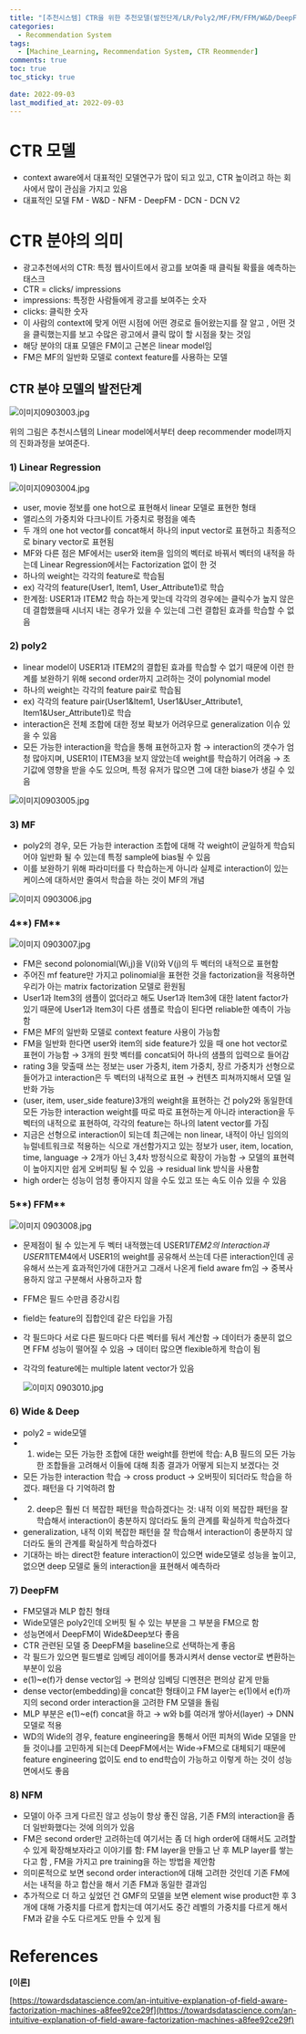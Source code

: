 ```yaml
---
title: "[추천시스템] CTR을 위한 추천모델(발전단계/LR/Poly2/MF/FM/FFM/W&D/DeepFM)"
categories:
  - Recommendation System
tags:
  - [Machine_Learning, Recommendation System, CTR Reommender]
comments: true
toc: true
toc_sticky: true
 
date: 2022-09-03
last_modified_at: 2022-09-03
---
```




# CTR 모델 
- context aware에서 대표적인 모델연구가 많이 되고 있고, CTR 높이려고 하는 회사에서 많이 관심을 가지고 있음
- 대표적인 모델 FM - W&D - NFM - DeepFM - DCN - DCN V2

# CTR 분야의 의미

- 광고추천에서의 CTR:  특정 웹사이트에서 광고를 보여줄 때 클릭될 확률을 예측하는 태스크
- CTR = clicks/ impressions
- impressions: 특정한 사람들에게 광고를 보여주는 숫자
- clicks: 클릭한 숫자
- 이 사람의 context에 맞게 어떤 시점에 어떤 경로로 들어왔는지를 잘 알고 , 어떤 것을 클릭했는지를 보고 수많은 광고에서 클릭 많이 할 시점을 찾는 것임
- 해당 분야의 대표 모델은 FM이고 근본은 linear model임
- FM은 MF의 일반화 모델로 context feature를 사용하는 모델

## CTR 분야 모델의 발전단계


![이미지0903003.jpg](/assets/2022-09-03/이미지_0903003.jpg)

위의 그림은 추천시스템의 Linear model에서부터 deep recommender model까지의 진화과정을 보여준다.

### 1) **Linear Regression**

![이미지0903004.jpg](/assets/2022-09-03/이미지_0903004.jpg)
- user, movie 정보를 one hot으로 표현해서 linear 모델로 표현한 형태
- 앨리스의 가중치와 다크나이트 가중치로 평점을 예측
- 두 개의 one hot vector를 concat해서 하나의 input vector로 표현하고 최종적으로 binary vector로 표현됨
- MF와 다른 점은  MF에서는 user와 item을 임의의 벡터로 바꿔서 벡터의 내적을 하는데 Linear Regression에서는 Factorization 없이 한 것
- 하나의 weight는 각각의 feature로 학습됨
- ex) 각각의 feature(User1, Item1, User_Attribute1)로 학습
- 한계점: USER1과 ITEM2 학습 하는게 맞는데 각각의 경우에는 클릭수가 높지 않은데 결합했을때 시너지 내는 경우가 있을 수 있는데 그런 결합된 효과를 학습할 수 없음

### **2) poly2**

- linear model이 USER1과 ITEM2의 결합된 효과를 학습할 수 없기 때문에 이런 한계를 보완하기 위해 second order까지 고려하는 것이 polynomial model
- 하나의 weight는 각각의 feature pair로 학습됨
- ex) 각각의 feature pair(User1&Item1, User1&User_Attribute1, Item1&User_Attribute1)로 학습
- interaction은 전체 조합에 대한 정보 확보가 어려우므로  generalization 이슈 있을 수 있음
- 모든 가능한 interaction을 학습을 통해 표현하고자 함 → interaction의 갯수가 엄청 많아지며, USER1이 ITEM3을 보지 않았는데 weight를 학습하기 어려움 → 초기값에 영향을 받을 수도 있으며, 특정 유저가 많으면 그에 대한 biase가 생길 수 있음

![이미지0903005.jpg](/assets/2022-09-03/이미지_0903005.jpg)

### **3) MF**

- poly2의 경우, 모든 가능한 interaction 조합에 대해 각 weight이 균일하게 학습되어야 일반화 될 수 있는데 특정 sample에 bias될 수 있음
- 이를 보완하기 위해 파라미터를 다 학습하는게 아니라 실제로 interaction이 있는 케이스에 대하서만 줄여서 학습을 하는 것이 MF의 개념

![이미지 0903006.jpg](/assets/2022-09-03/이미지_0903006.jpg)

### 4**) FM**

![이미지 0903007.jpg](/assets/2022-09-03/이미지_0903007.jpg)

- FM은 second polonomial(Wi,j)을 V(i)와 V(j)의 두 벡터의 내적으로 표현함
- 주어진 mf feature만 가지고 polinomial을 표현한 것을 factorization을 적용하면 우리가 아는 matrix factorization 모델로 환원됨
- User1과 Item3의 샘플이 없더라고 해도 User1과 Item3에 대한 latent factor가 있기 때문에 User1과 Item3이 다른 샘플로 학습이 된다면 reliable한 예측이 가능함
- FM은 MF의 일반화 모델로 context feature 사용이 가능함
- FM을 일반화 한다면 user와 item의 side feature가 있을 때 one hot vector로 표현이 가능함 → 3개의 원핫 벡터를 concat되어 하나의 샘플의 입력으로 들어감
- rating 3을 맞출때 쓰는 정보는 user 가중치, item 가중치, 장르 가중치가 선형으로 들어가고 interaction은 두 벡터의 내적으로 표현 → 컨텐츠 피쳐까지해서 모델 일반화 가능
- (user, item, user_side feature)3개의 weight을 표현하는 건 poly2와 동일한데 모든 가능한 interaction weight를 따로 따로 표현하는게 아니라 interaction을 두 벡터의 내적으로 표현하여, 각각의 feature는 하나의 latent vector를 가짐
- 지금은 선형으로 interaction이 되는데 최근에는 non linear, 내적이 아닌 임의의 뉴럴네트워크로 적용하는 식으로 개선함가지고 있는 정보가 user, item, location, time, language  → 2개가 아닌 3,4차 방정식으로 확장이 가능함 → 모델의 표현력이 높아지지만 쉽게 오버피팅 될 수 있음 → residual link 방식을 사용함
- high order는 성능이 엄청 좋아지지 않을 수도 있고 또는 속도 이슈 있을 수 있음

### 5**) FFM**

![이미지 0903008.jpg](/assets/2022-09-03/이미지_0903008.jpg)
- 문제점이 될 수 있는게 두 벡터 내적했는데 USER1*ITEM2의 Interaction과 USER1*ITEM4에서 USER1의 weight를 공유해서 쓰는데 다른 interaction인데 공유해서 쓰는게 효과적인가에 대한거고 그래서 나온게 field aware fm임 → 중복사용하지 않고 구분해서 사용하고자 함
- FFM은 필드 수만큼 증강시킴
- field는 feature의 집합인데 같은 타입을 가짐
- 각 필드마다 서로 다른 필드마다 다른 벡터를 둬서 계산함 → 데이터가 충분히 없으면 FFM 성능이 떨어질 수 있음 → 데이터 많으면 flexible하게 학습이 됨
- 각각의 feature에는 multiple latent vector가 있음
    
    ![이미지 0903010.jpg](/assets/2022-09-03/이미지_0903010.jpg)
    

### **6) Wide & Deep**

- poly2 =  wide모델
- 1) wide는 모든 가능한 조합에 대한 weight를 한번에 학습: A,B 필드의 모든 가능한 조합들을 고려해서 이들에 대해 최종 결과가 어떻게 되는지 보겠다는 것
- 모든 가능한 interaction 학습 → cross product → 오버핏이 되더라도 학습을 하겠다. 패턴을 다 기억하려 함
- 2) deep은 훨씬 더 복잡한 패턴을 학습하겠다는 것: 내적 이외 복잡한 패턴을 잘 학습해서 interaction이 충분하지 않더라도 둘의 관계를 확실하게 학습하겠다
- generalization, 내적 이외 복잡한 패턴을 잘 학습해서 interaction이 충분하지 않더라도 둘의 관계를 확실하게 학습하겠다
- 기대하는 바는 direct한 feature interaction이 있으면 wide모델로 성능을 높이고, 없으면 deep 모델로 둘의 interaction을 표현해서 예측하라

### **7) DeepFM**

- FM모델과 MLP 합친 형태
- Wide모델은 poly2인데 오버핏 될 수 있는 부분을 그 부분을 FM으로 함
- 성능면에서 DeepFM이 Wide&Deep보다 좋음
- CTR 관련된 모델 중 DeepFM을 baseline으로 선택하는게 좋음
- 각 필드가 있으면 필드별로 임베딩 레이어를 통과시켜서 dense vector로 변환하는 부분이 있음
- e(1)~e(f)가 dense vector임 → 편의상 임베딩 디멘젼은 편의상 같게 만듦
- dense vector(embedding)을 concat한 형태이고 FM layer는 e(1)에서 e(f)까지의 second order interaction을 고려한 FM 모델을 돌림
- MLP 부분은 e(1)~e(f) concat을 하고 → w와 b를 여러개 쌓아서(layer) → DNN모델로 적용
- WD의 Wide의 경우, feature engineering을 통해서 어떤 피쳐의 Wide 모델을 만들 것이냐를 고민하게 되는데 DeepFM에서는 Wide→FM으로 대체되기 때문에 feature engineering 없이도 end to end학습이 가능하고 이렇게 하는 것이 성능면에서도 좋음

### **8) NFM**

- 모델이 아주 크게 다르진 않고 성능이 항상 좋진 않음, 기존 FM의 interaction을 좀 더 일반화했다는 것에 의의가 있음
- FM은 second order만 고려하는데 여기서는 좀 더 high order에 대해서도 고려할 수 있게 확장해보자라고 이야기를 함:  FM layer을 만들고 난 후 MLP layer를 쌓는다고 함 , FM을 가지고 pre training을 하는 방법을 제안함
- 의미론적으로 보면 second order interaction에 대해 고려한 것인데 기존 FM에서는 내적을 하고 합산을 해서 기존 FM과 동일한 결과임
- 추가적으로 더 하고 싶었던 건 GMF의 모델을 보면 element wise product한 후 3개에 대해 가중치를 다르게 합치는데 여기서도 중간 레벨의 가중치를 다르게 해서 FM과 같을 수도 다르게도 만들 수 있게 됨

# References

**[이론]**

[https://towardsdatascience.com/an-intuitive-explanation-of-field-aware-factorization-machines-a8fee92ce29f](https://towardsdatascience.com/an-intuitive-explanation-of-field-aware-factorization-machines-a8fee92ce29f)